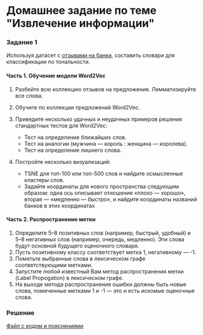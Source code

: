 # Домашнее задание по теме "Извлечение информации"

### Задание 1
Используя датасет с [отзывами на банки](https://drive.google.com/file/d/1i2_LP2SthhTF2jQQtGtI9iCsTYCKOsK7/view?usp=sharing), составить словари для классификации по тональности.

#### Часть 1. Обучение модели Word2Vec
1. Разбейте всю коллекцию отзывов на предложения. Лемматизируйте все слова.
2. Обучите по коллекции предложений Word2Vec.
3. Приведите несколько удачных и неудачных примеров решения стандартных тестов для Word2Vec:
   - Тест на определение ближайших слов.
   - Тест на аналогии (мужчина — король : женщина — королева).
   - Тест на определение лишнего слова.
   
4. Постройте несколько визуализаций:
   - TSNE для топ-100 или топ-500 слов и найдите осмысленные кластеры слов.
   - Задайте координаты для нового пространства следующим образом: одна ось описывает отношение «плохо — хорошо», вторая — «медленно — быстро», и найдите координаты названий банков в этих координатах

#### Часть 2. Распространение метки
1. Определите 5–8 позитивных слов (например, быстрый, удобный) и 5–8 негативных слов (например, очередь, медленно). Эти слова будут основной будущего оценочного словаря.
2. Пусть позитивному классу соответствует метка 1, негативному — -1.
3. Пометьте выбранные слова в лексическом графе соответствующими метками.
4. Запустите любой известный Вам метод распространения метки (Label Propogation) в лексическом графе.
5. На выходе метода распространения ошибки должны быть новые слова, помеченные метками 1 и -1 — это и есть искомые оценочные слова.

### Решение
[Файл с кодом и пояснениями](/Projects/08_Natural_language_processing/03_Information_extraction/Solution.ipynb)
